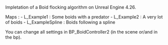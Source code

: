 Impletation of a Boid flocking algorithm on Unreal Engine 4.26.

Maps :
	- L_Example1 : Some boids with a predator
	- L_Example2 : A very lot of boids
	- L_ExampleSpline : Boids following a spline

You can change all settings in BP_BoidController2 (in the scene or/and in the bp).
